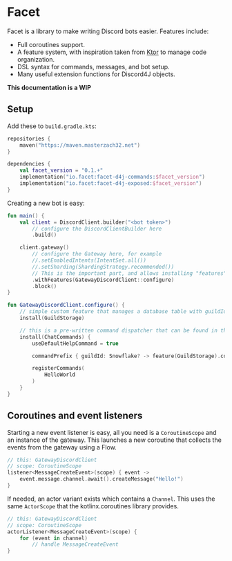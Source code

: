# Facet

Facet is a library to make writing Discord bots easier. Features include:
* Full coroutines support.
* A feature system, with inspiration taken from [Ktor](https://ktor.io/) to manage code organization.
* DSL syntax for commands, messages, and bot setup.
* Many useful extension functions for Discord4J objects.

**This documentation is a WIP**

## Setup
Add these to `build.gradle.kts`:
```kotlin
repositories {
    maven("https://maven.masterzach32.net")
}

dependencies { 
    val facet_version = "0.1.+"
    implementation("io.facet:facet-d4j-commands:$facet_version")
    implementation("io.facet:facet-d4j-exposed:$facet_version")
}
```

Creating a new bot is easy:
```kotlin
fun main() {
    val client = DiscordClient.builder("<bot token>")
        // configure the DiscordClientBuilder here
        .build()

    client.gateway()
        // configure the Gateway here, for example
        //.setEnabledIntents(IntentSet.all())
        //.setSharding(ShardingStrategy.recommended())
        // This is the important part, and allows installing "features" into the gateway in a declarative syntax.
        .withFeatures(GatewayDiscordClient::configure)
        .block()
}

fun GatewayDiscordClient.configure() {
    // simple custom feature that manages a database table with guildIds and their prefixes
    install(GuildStorage)

    // this is a pre-written command dispatcher that can be found in the facet-discord4j-command module
    install(ChatCommands) {
        useDefaultHelpCommand = true

        commandPrefix { guildId: Snowflake? -> feature(GuildStorage).commandPrefixFor(guildId) }

        registerCommands(
            HelloWorld
        )
    }
}
```

## Coroutines and event listeners
Starting a new event listener is easy, all you need is a `CoroutineScope` and an instance of the gateway.
This launches a new coroutine that collects the events from the gateway using a Flow.

```kotlin
// this: GatewayDiscordClient
// scope: CoroutineScope
listener<MessageCreateEvent>(scope) { event ->
    event.message.channel.await().createMessage("Hello!")
}
```

If needed, an actor variant exists which contains a `Channel`.
 This uses the same `ActorScope` that the kotlinx.coroutines library provides.

```kotlin
// this: GatewayDiscordClient
// scope: CoroutineScope
actorListener<MessageCreateEvent>(scope) {
    for (event in channel)
        // handle MessageCreateEvent
}
```
